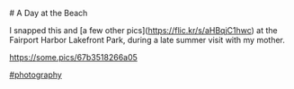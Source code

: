 \# A Day at the Beach

I snapped this and \[a few other pics\]([<span class="invisible">https://</span><span class="">flic.kr/s/aHBqjC1hwc</span><span class="invisible"></span>](https://flic.kr/s/aHBqjC1hwc)) at the Fairport Harbor Lakefront Park, during a late summer visit with my mother.

[<span class="invisible">https://</span><span class="">some.pics/67b3518266a05</span><span class="invisible"></span>](https://some.pics/67b3518266a05)

 [\#<span>photography</span>](https://social.lol/tags/photography)